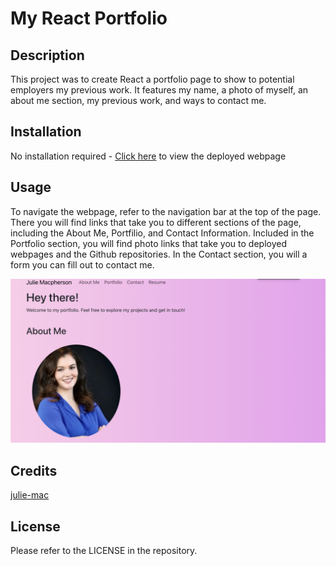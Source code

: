 # My React Portfolio

## Description

This project was to create React a portfolio page to show to potential employers my previous work. It features my name, a photo of myself, an about me section, my previous work, and ways to contact me.

## Installation

No installation required - [Click here](https://julies-react-portfolio-a4098a663fdf.herokuapp.com/) to view the deployed webpage

## Usage

To navigate the webpage, refer to the navigation bar at the top of the page. There you will find links that take you to different sections of the page, including the About Me, Portfilio, and Contact Information. Included in the Portfolio section, you will find photo links that take you to deployed webpages and the Github repositories. In the Contact section, you will a form you can fill out to contact me.

![My Portfolio Screenshot](src/assets/screenshot.png)

## Credits

[julie-mac](https://github.com/julie-mac)


## License

Please refer to the LICENSE in the repository.